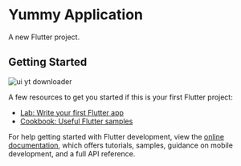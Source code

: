 # Yummy Application

A new Flutter project.

## Getting Started

![ui yt downloader](https://user-images.githubusercontent.com/113785858/231750478-daf910c6-443f-4559-9fc5-fa151814d2b9.png)


A few resources to get you started if this is your first Flutter project:

- [Lab: Write your first Flutter app](https://docs.flutter.dev/get-started/codelab)
- [Cookbook: Useful Flutter samples](https://docs.flutter.dev/cookbook)

For help getting started with Flutter development, view the
[online documentation](https://docs.flutter.dev/), which offers tutorials,
samples, guidance on mobile development, and a full API reference.
